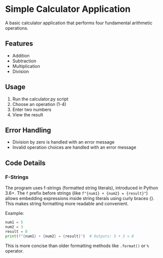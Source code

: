 # Simple Calculator Application

A basic calculator application that performs four fundamental arithmetic operations.

## Features

- Addition
- Subtraction
- Multiplication
- Division

## Usage

1. Run the calculator.py script
2. Choose an operation (1-4)
3. Enter two numbers
4. View the result

## Error Handling

- Division by zero is handled with an error message
- Invalid operation choices are handled with an error message

## Code Details

### F-Strings
The program uses f-strings (formatted string literals), introduced in Python 3.6+. The `f` prefix before strings (like `f"{num1} + {num2} = {result}"`) allows embedding expressions inside string literals using curly braces {}. This makes string formatting more readable and convenient.

Example:
```python
num1 = 5
num2 = 3
result = 8
print(f"{num1} + {num2} = {result}")  # Outputs: 5 + 3 = 8
```

This is more concise than older formatting methods like `.format()` or `%` operator.
